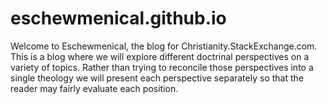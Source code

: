 # eschewmenical.github.io
Welcome to Eschewmenical, the blog for Christianity.StackExchange.com. This is a blog where we will explore different doctrinal perspectives on a variety of topics. Rather than trying to reconcile those perspectives into a single theology we will present each perspective separately so that the reader may fairly evaluate each position.
